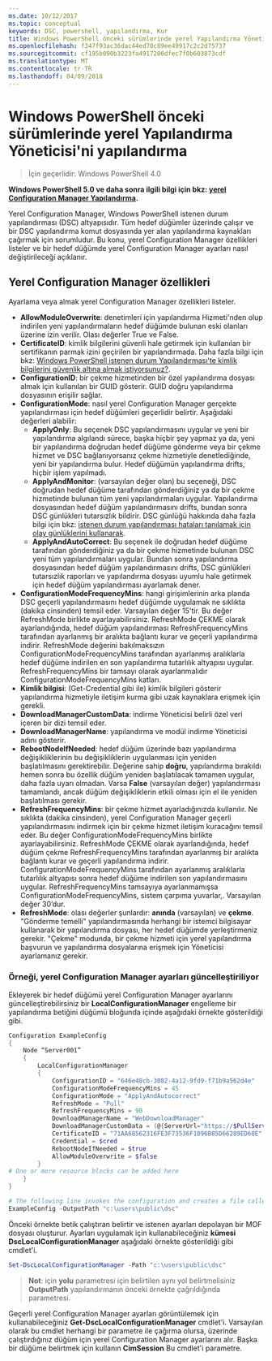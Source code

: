 ```yaml
---
ms.date: 10/12/2017
ms.topic: conceptual
keywords: DSC, powershell, yapılandırma, Kur
title: Windows PowerShell önceki sürümlerinde yerel Yapılandırma Yöneticisi'ni yapılandırma
ms.openlocfilehash: f347f93ac36dac44ed70c89ee49917c2c2d75737
ms.sourcegitcommit: cf195b090b3223fa4917206dfec7f0b603873cdf
ms.translationtype: MT
ms.contentlocale: tr-TR
ms.lasthandoff: 04/09/2018
---
```

# <a name="configuring-the-local-configuration-manager-in-previous-versions-of-windows-powershell"></a>Windows PowerShell önceki sürümlerinde yerel Yapılandırma Yöneticisi'ni yapılandırma

>İçin geçerlidir: Windows PowerShell 4.0

**Windows PowerShell 5.0 ve daha sonra ilgili bilgi için bkz: [yerel Configuration Manager Yapılandırma](metaConfig.md).**

Yerel Configuration Manager, Windows PowerShell istenen durum yapılandırması (DSC) altyapısıdır.
Tüm hedef düğümler üzerinde çalışır ve bir DSC yapılandırma komut dosyasında yer alan yapılandırma kaynakları çağırmak için sorumludur.
Bu konu, yerel Configuration Manager özellikleri listeler ve bir hedef düğümde yerel Configuration Manager ayarları nasıl değiştirileceği açıklanır.

## <a name="local-configuration-manager-properties"></a>Yerel Configuration Manager özellikleri

Ayarlama veya almak yerel Configuration Manager özellikleri listeler.

- **AllowModuleOverwrite**: denetimleri için yapılandırma Hizmeti'nden olup indirilen yeni yapılandırmaların hedef düğümde bulunan eski olanları üzerine izin verilir. Olası değerler True ve False.
- **CertificateID**: kimlik bilgilerini güvenli hale getirmek için kullanılan bir sertifikanın parmak izini geçirilen bir yapılandırmada. Daha fazla bilgi için bkz: [Windows PowerShell istenen durum Yapılandırması'te kimlik bilgilerini güvenlik altına almak istiyorsunuz?](http://blogs.msdn.com/b/powershell/archive/2014/01/31/want-to-secure-credentials-in-windows-powershell-desired-state-configuration.aspx).
- **ConfigurationID**: bir çekme hizmetinden bir özel yapılandırma dosyası almak için kullanılan bir GUID gösterir. GUID doğru yapılandırma dosyasının erişilir sağlar.
- **ConfigurationMode**: nasıl yerel Configuration Manager gerçekte yapılandırması için hedef düğümleri geçerlidir belirtir. Aşağıdaki değerleri alabilir:
  - **ApplyOnly**: Bu seçenek DSC yapılandırmasını uygular ve yeni bir yapılandırma algılandı sürece, başka hiçbir şey yapmaz ya da, yeni bir yapılandırma doğrudan hedef düğüme gönderme veya bir çekme hizmet ve DSC bağlanıyorsanız çekme hizmetiyle denetlediğinde, yeni bir yapılandırma bulur. Hedef düğümün yapılandırma drifts, hiçbir işlem yapılmadı.
  - **ApplyAndMonitor**: (varsayılan değer olan) bu seçeneği, DSC doğrudan hedef düğüme tarafından gönderdiğiniz ya da bir çekme hizmetinde bulunan tüm yeni yapılandırmaları uygular. Yapılandırma dosyasından hedef düğüm yapılandırmasını drifts, bundan sonra DSC günlükleri tutarsızlık bildirir. DSC günlüğü hakkında daha fazla bilgi için bkz: [istenen durum yapılandırması hataları tanılamak için olay günlüklerini kullanarak](http://blogs.msdn.com/b/powershell/archive/2014/01/03/using-event-logs-to-diagnose-errors-in-desired-state-configuration.aspx).
  - **ApplyAndAutoCorrect**: Bu seçenek ile doğrudan hedef düğüme tarafından gönderdiğiniz ya da bir çekme hizmetinde bulunan DSC yeni tüm yapılandırmaları uygular. Bundan sonra yapılandırma dosyasından hedef düğüm yapılandırmasını drifts, DSC günlükleri tutarsızlık raporları ve yapılandırma dosyası uyumlu hale getirmek için hedef düğüm yapılandırması ayarlamak dener.
- **ConfigurationModeFrequencyMins**: hangi girişimlerinin arka planda DSC geçerli yapılandırmasını hedef düğümde uygulamak ne sıklıkta (dakika cinsinden) temsil eder. Varsayılan değer 15'tir. Bu değer RefreshMode birlikte ayarlayabilirsiniz. RefreshMode ÇEKME olarak ayarlandığında, hedef düğüm yapılandırması RefreshFrequencyMins tarafından ayarlanmış bir aralıkta bağlantı kurar ve geçerli yapılandırma indirir. RefreshMode değerini bakılmaksızın ConfigurationModeFrequencyMins tarafından ayarlanmış aralıklarla hedef düğüme indirilen en son yapılandırma tutarlılık altyapısı uygular. RefreshFrequencyMins bir tamsayı olarak ayarlanmalıdır ConfigurationModeFrequencyMins katları.
- **Kimlik bilgisi**: (Get-Credential gibi ile) kimlik bilgileri gösterir yapılandırma hizmetiyle iletişim kurma gibi uzak kaynaklara erişmek için gerekli.
- **DownloadManagerCustomData**: indirme Yöneticisi belirli özel veri içeren bir dizi temsil eder.
- **DownloadManagerName**: yapılandırma ve modül indirme Yöneticisi adını gösterir.
- **RebootNodeIfNeeded**: hedef düğüm üzerinde bazı yapılandırma değişikliklerinin bu değişikliklerin uygulanması için yeniden başlatılmasını gerektirebilir. Değerine sahip **doğru**, yapılandırma bırakıldı hemen sonra bu özellik düğüm yeniden başlatılacak tamamen uygular, daha fazla uyarı olmadan. Varsa **False** (varsayılan değer) yapılandırması tamamlandı, ancak düğüm değişikliklerin etkili olması için el ile yeniden başlatılması gerekir.
- **RefreshFrequencyMins**: bir çekme hizmet ayarladığınızda kullanılır. Ne sıklıkta (dakika cinsinden), yerel Configuration Manager geçerli yapılandırmasını indirmek için bir çekme hizmet iletişim kuracağını temsil eder. Bu değer ConfigurationModeFrequencyMins birlikte ayarlayabilirsiniz. RefreshMode ÇEKME olarak ayarlandığında, hedef düğüm çekme RefreshFrequencyMins tarafından ayarlanmış bir aralıkta bağlantı kurar ve geçerli yapılandırma indirir. ConfigurationModeFrequencyMins tarafından ayarlanmış aralıklarla tutarlılık altyapısı sonra hedef düğüme indirilen son yapılandırmasını uygular. RefreshFrequencyMins tamsayıya ayarlanmamışsa ConfigurationModeFrequencyMins, sistem çarpıma yuvarlar,. Varsayılan değer 30’dur.
- **RefreshMode**: olası değerler şunlardır: **anında** (varsayılan) ve **çekme**. "Gönderme temelli" yapılandırmasında herhangi bir istemci bilgisayar kullanarak bir yapılandırma dosyası, her hedef düğümde yerleştirmeniz gerekir. "Çekme" modunda, bir çekme hizmeti için yerel yapılandırma başvurun ve yapılandırma dosyalarına erişmek için Yöneticisi ayarlamanız gerekir.

### <a name="example-of-updating-local-configuration-manager-settings"></a>Örneği, yerel Configuration Manager ayarları güncelleştiriliyor

Ekleyerek bir hedef düğümü yerel Configuration Manager ayarlarını güncelleştirebilirsiniz bir **LocalConfigurationManager** engelleme bir yapılandırma betiğini düğümü bloğunda içinde aşağıdaki örnekte gösterildiği gibi.

```powershell
Configuration ExampleConfig
{
    Node “Server001”
    {
        LocalConfigurationManager
        {
            ConfigurationID = "646e48cb-3082-4a12-9fd9-f71b9a562d4e"
            ConfigurationModeFrequencyMins = 45
            ConfigurationMode = "ApplyAndAutocorrect"
            RefreshMode = "Pull"
            RefreshFrequencyMins = 90
            DownloadManagerName = "WebDownloadManager"
            DownloadManagerCustomData = (@{ServerUrl="https://$PullService/psdscpullserver.svc"})
            CertificateID = "71AA68562316FE3F73536F1096B85D66289ED60E"
            Credential = $cred
            RebootNodeIfNeeded = $true
            AllowModuleOverwrite = $false
        }
# One or more resource blocks can be added here
    }
}

# The following line invokes the configuration and creates a file called Server001.meta.mof at the specified path
ExampleConfig -OutputPath "c:\users\public\dsc"
```

Önceki örnekte betik çalıştıran belirtir ve istenen ayarları depolayan bir MOF dosyası oluşturur.
Ayarları uygulamak için kullanabileceğiniz **kümesi DscLocalConfigurationManager** aşağıdaki örnekte gösterildiği gibi cmdlet'i.

```powershell
Set-DscLocalConfigurationManager -Path "c:\users\public\dsc"
```

> **Not**: için **yolu** parametresi için belirtilen aynı yol belirtmelisiniz **OutputPath** yapılandırmanın önceki örnekte çağrıldığında parametresi.

Geçerli yerel Configuration Manager ayarları görüntülemek için kullanabileceğiniz **Get-DscLocalConfigurationManager** cmdlet'i.
Varsayılan olarak bu cmdlet herhangi bir parametre ile çağırma olursa, üzerinde çalıştırdığınız düğüm için yerel Configuration Manager ayarlarını alır.
Başka bir düğüme belirtmek için kullanın **CimSession** Bu cmdlet'i parametre.